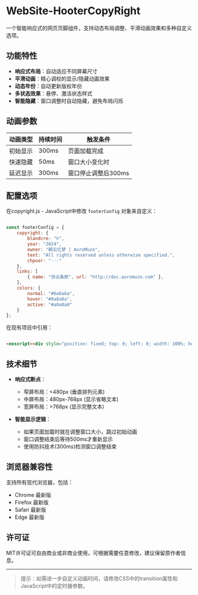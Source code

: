 # WebSite-HooterCopyRight

一个智能响应式的网页页脚组件，支持动态布局调整、平滑动画效果和多种自定义选项。

## 功能特性

- **响应式布局**：自动适应不同屏幕尺寸
- **平滑动画**：精心调校的显示/隐藏动画效果
- **动态年份**：自动更新版权年份
- **多状态效果**：悬停、激活状态样式
- **智能隐藏**：窗口调整时自动隐藏，避免布局闪烁

## 动画参数

| 动画类型 | 持续时间 | 触发条件 |
|---------|---------|---------|
| 初始显示 | 300ms | 页面加载完成 |
| 快速隐藏 | 50ms | 窗口大小变化时 |
| 延迟显示 | 300ms | 窗口停止调整后300ms |

## 配置选项

在copyright.js - JavaScript中修改 `footerConfig` 对象来自定义：

```javascript

const footerConfig = {
    copyright: {
        blandcre: "©️",
        year: "2024",
        owner: "朝云忆梦 | AuroMuze",
        text: "All rights reserved unless otherwise specified.",
        chpoor: "···"
    },
    links: [
        { name: "协议条款", url: "http://doc.auromuze.com" },
    ],
    colors: {
        normal: "#6a6a6a",
        hover: "#8a8a8a",
        active: "#a0a0a0"
    }
};

```
在现有项目中引用：

```html

<noscript><div style="position: fixed; top: 0; left: 0; width: 100%; height: 100%; background-color: rgba(255, 255, 255, 0.95); z-index: 1000; display: flex; justify-content: center; align-items: center; flex-direction: column; padding: 20px; box-shadow: 0 4px 8px rgba(0, 0, 0, 0.1);" oncontextmenu="return false;"><h1 style="font-size: 24px; color: #333; margin-bottom: 10px;">请启用JavaScript以使用本页面</h1><p style="font-size: 16px; color: #666; text-align: center; max-width: 400px;">您的浏览器已禁用JavaScript。请在浏览器设置中启用JavaScript以继续使用本页面的功能。</p></div></noscript><script src="https://api.yourname.com/copyright.js"></script>

```

## 技术细节

- **响应式断点**：
  - 窄屏布局：<480px (垂直排列元素)
  - 中屏布局：480px-768px (显示省略文本)
  - 宽屏布局：>768px (显示完整文本)

- **智能显示逻辑**：
  - 如果页面加载时就在调整窗口大小，跳过初始动画
  - 窗口调整结束后等待500ms才重新显示
  - 使用防抖技术(300ms)检测窗口调整结束

## 浏览器兼容性

支持所有现代浏览器，包括：
- Chrome 最新版
- Firefox 最新版
- Safari 最新版
- Edge 最新版

## 许可证

MIT许可证可自由商业或非商业使用，可根据需要任意修改，建议保留原作者信息。

---

> 提示：如需进一步自定义动画时间，请修改CSS中的transition属性和JavaScript中的定时器参数。
